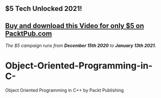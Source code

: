 ## $5 Tech Unlocked 2021!
[Buy and download this Video for only $5 on PacktPub.com](https://www.packtpub.com/product/object-oriented-programming-in-c-video/9781800205574)
-----
*The $5 campaign         runs from __December 15th 2020__ to __January 13th 2021.__*

# Object-Oriented-Programming-in-C-
Object Oriented Programming in C++ by Packt Publishing
